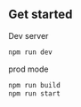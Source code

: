 ## Get started

Dev server

```bash
npm run dev
```

prod mode


```bash
npm run build
npm run start
```